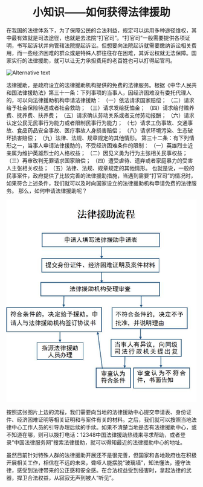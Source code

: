 # <center> 小知识——如何获得法律援助

在我国的法律体系下，为了保障公民的合法利益，规定可以运用多种途径维权，其中最有效就是司法途径，也就是去法院“打官司”。“打官司”一般需要提供各项证明，书写起诉状并向管辖法院提起诉讼。但想要向法院起诉就需要缴纳诉讼相关费用，而一些经济困难的群众或是特殊人群往往存在困难，其诉讼权就无法保障。国家实行的法律援助，就可以让无力承担费用的老百姓也可以打得起官司。

![Alternative text](./assest/1.png#pic_center)

法律援助，是政府设立的法律援助机构提供的免费的法律服务。根据《中华人民共和国法律援助法》第三十一条：下列事项的当事人，因经济困难没有委托代理人的，可以向法律援助机构申请法律援助：
（一）依法请求国家赔偿；
（二）请求给予社会保险待遇或者社会救助；
（三）请求发给抚恤金；
（四）请求给付赡养费、抚养费、扶养费；
（五）请求确认劳动关系或者支付劳动报酬；
（六）请求认定公民无民事行为能力或者限制民事行为能力；
（七）请求工伤事故、交通事故、食品药品安全事故、医疗事故人身损害赔偿；
（八）请求环境污染、生态破坏损害赔偿；
（九）法律、法规、规章规定的其他情形。
第三十二条：有下列情形之一，当事人申请法律援助的，不受经济困难条件的限制：
（一）英雄烈士近亲属为维护英雄烈士的人格权益；
（二）因见义勇为行为主张相关民事权益；
（三）再审改判无罪请求国家赔偿；
（四）遭受虐待、遗弃或者家庭暴力的受害人主张相关权益；
（五）法律、法规、规章规定的其他情形。
也就是说，一般的民事案件，政府提供了比较完善的法律援助措施，当遇到需要“打官司”的情况时，如果符合上述条件，我们就可以及时向国家设立的法律援助机构申请免费的法律服务。
那么，如何申请法律援助呢？

![Alternative text](./assest/2.png#pic_center)

按照这张图片上边的流程，我们需要向当地的法律援助中心提交申请表、身份证件、经济困难证明等相关证明和与案件有关的材料。之后，我们就可以按照当地法律中心工作人员的引导办理后续的手续。如果不清楚当地是否有法律援助中心，或不知道在哪，则可以拨打电话：12348中国法律援助热线来寻求帮助，或者登录“中国法律服务网”搜索法律援助，就可以得知最近的法律援助中心的地址。

虽然目前针对特殊人群的法律援助开展还不是很完善，但国家和各地政府也在积极开展相关工作，相信在不远的未来，聋哑人能摆脱“玻璃墙”，知法懂法，遵守法律，感受到法律带来的公正感和安全感。在合法权益受到侵害时，拿起法律的武器，捍卫合法权益，从寂寂无声到被人“听见”。